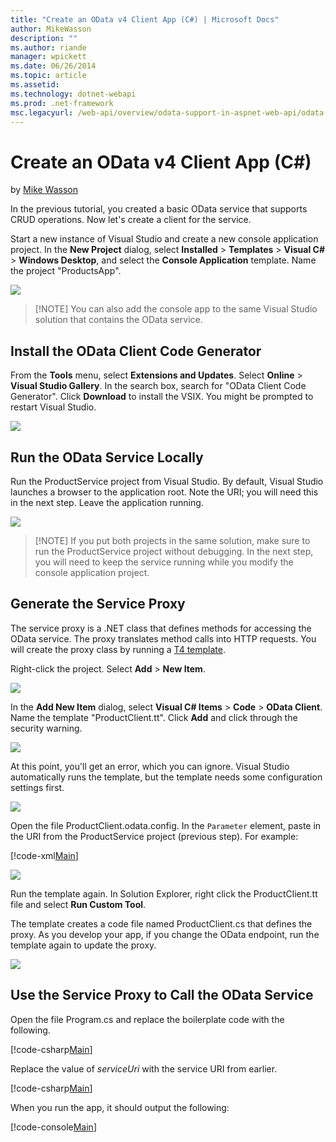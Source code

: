 ```yaml
---
title: "Create an OData v4 Client App (C#) | Microsoft Docs"
author: MikeWasson
description: ""
ms.author: riande
manager: wpickett
ms.date: 06/26/2014
ms.topic: article
ms.assetid: 
ms.technology: dotnet-webapi
ms.prod: .net-framework
msc.legacyurl: /web-api/overview/odata-support-in-aspnet-web-api/odata-v4/create-an-odata-v4-client-app
---
```

Create an OData v4 Client App (C#)
====================
by [Mike Wasson](https://github.com/MikeWasson)

In the previous tutorial, you created a basic OData service that supports CRUD operations. Now let's create a client for the service.

Start a new instance of Visual Studio and create a new console application project. In the **New Project** dialog, select **Installed** &gt; **Templates** &gt; **Visual C#** &gt; **Windows Desktop**, and select the **Console Application** template. Name the project &quot;ProductsApp&quot;.

![](create-an-odata-v4-client-app/_static/image1.png)

> [!NOTE] You can also add the console app to the same Visual Studio solution that contains the OData service.


## Install the OData Client Code Generator

From the **Tools** menu, select **Extensions and Updates**. Select **Online** &gt; **Visual Studio Gallery**. In the search box, search for &quot;OData Client Code Generator&quot;. Click **Download** to install the VSIX. You might be prompted to restart Visual Studio.

[![](create-an-odata-v4-client-app/_static/image3.png)](create-an-odata-v4-client-app/_static/image2.png)

## Run the OData Service Locally

Run the ProductService project from Visual Studio. By default, Visual Studio launches a browser to the application root. Note the URI; you will need this in the next step. Leave the application running.

![](create-an-odata-v4-client-app/_static/image4.png)

> [!NOTE] If you put both projects in the same solution, make sure to run the ProductService project without debugging. In the next step, you will need to keep the service running while you modify the console application project.


## Generate the Service Proxy

The service proxy is a .NET class that defines methods for accessing the OData service. The proxy translates method calls into HTTP requests. You will create the proxy class by running a [T4 template](https://msdn.microsoft.com/en-us/library/bb126445.aspx).

Right-click the project. Select **Add** &gt; **New Item**.

![](create-an-odata-v4-client-app/_static/image5.png)

In the **Add New Item** dialog, select **Visual C# Items** &gt; **Code** &gt; **OData Client**. Name the template &quot;ProductClient.tt&quot;. Click **Add** and click through the security warning.

[![](create-an-odata-v4-client-app/_static/image7.png)](create-an-odata-v4-client-app/_static/image6.png)

At this point, you'll get an error, which you can ignore. Visual Studio automatically runs the template, but the template needs some configuration settings first.

[![](create-an-odata-v4-client-app/_static/image9.png)](create-an-odata-v4-client-app/_static/image8.png)

Open the file ProductClient.odata.config. In the `Parameter` element, paste in the URI from the ProductService project (previous step). For example:

[!code-xml[Main](create-an-odata-v4-client-app/samples/sample1.xml)]

[![](create-an-odata-v4-client-app/_static/image11.png)](create-an-odata-v4-client-app/_static/image10.png)

Run the template again. In Solution Explorer, right click the ProductClient.tt file and select **Run Custom Tool**.

The template creates a code file named ProductClient.cs that defines the proxy. As you develop your app, if you change the OData endpoint, run the template again to update the proxy.

![](create-an-odata-v4-client-app/_static/image12.png)

## Use the Service Proxy to Call the OData Service

Open the file Program.cs and replace the boilerplate code with the following.

[!code-csharp[Main](create-an-odata-v4-client-app/samples/sample2.cs)]

Replace the value of *serviceUri* with the service URI from earlier.

[!code-csharp[Main](create-an-odata-v4-client-app/samples/sample3.cs)]

When you run the app, it should output the following:

[!code-console[Main](create-an-odata-v4-client-app/samples/sample4.cmd)]